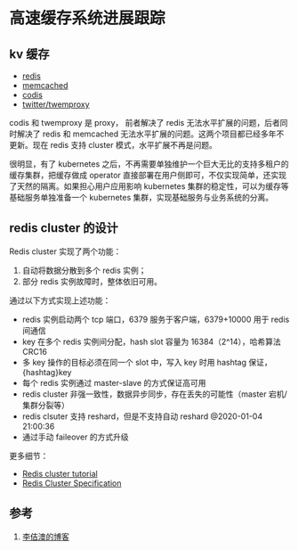 <!-- toc -->
# 高速缓存系统进展跟踪

## kv 缓存

* [redis](https://redis.io/)
* [memcached](https://memcached.org/)
* [codis](https://github.com/CodisLabs/codis)
* [twitter/twemproxy](https://github.com/twitter/twemproxy)

codis 和 twemproxy 是 proxy， 前者解决了 redis 无法水平扩展的问题，后者同时解决了 redis 和 memcached 无法水平扩展的问题。这两个项目都已经多年不更新。现在 redis 支持 cluster 模式，水平扩展不再是问题。

很明显，有了 kubernetes 之后，不再需要单独维护一个巨大无比的支持多租户的缓存集群，把缓存做成 operator 直接部署在用户侧即可，不仅实现简单，还实现了天然的隔离。如果担心用户应用影响 kubernetes 集群的稳定性，可以为缓存等基础服务单独准备一个 kubernetes 集群，实现基础服务与业务系统的分离。

## redis cluster 的设计

Redis cluster 实现了两个功能：

1. 自动将数据分散到多个 redis 实例；
2. 部分 redis 实例故障时，整体依旧可用。

通过以下方式实现上述功能：

* redis 实例启动两个 tcp 端口，6379 服务于客户端，6379+10000 用于 redis 间通信
* key 在多个 redis 实例间分配，hash slot 容量为 16384（2^14），哈希算法 CRC16 
* 多 key 操作的目标必须在同一个 slot 中，写入 key 时用 hashtag 保证，{hashtag}key
* 每个 redis 实例通过 master-slave 的方式保证高可用
* redis cluster 非强一致性，数据异步同步，存在丢失的可能性（master 宕机/集群分裂等）
* redis clsuter 支持 reshard，但是不支持自动 reshard @2020-01-04 21:00:36 
* 通过手动 faileover 的方式升级

更多细节：

* [Redis cluster tutorial](https://redis.io/topics/cluster-tutorial)
* [Redis Cluster Specification](https://redis.io/topics/cluster-spec)

## 参考

1. [李佶澳的博客][1]

[1]: https://www.lijiaocn.com "李佶澳的博客"
